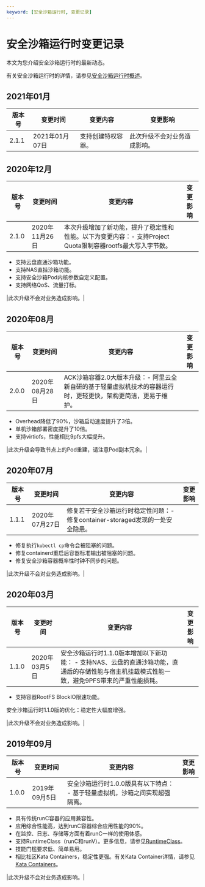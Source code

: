 ```yaml
---
keyword: [安全沙箱运行时, 变更记录]
---
```


# 安全沙箱运行时变更记录

本文为您介绍安全沙箱运行时的最新动态。

有关安全沙箱运行时的详情，请参见[安全沙箱运行时概述](/intl.zh-CN/Kubernetes集群用户指南/安全沙箱管理/安全沙箱概述.md)。

## 2021年01月

|版本号|变更时间|变更内容|变更影响|
|---|----|----|----|
|2.1.1|2021年01月07日|支持创建特权容器。|此次升级不会对业务造成影响。|

## 2020年12月

|版本号|变更时间|变更内容|变更影响|
|---|----|----|----|
|2.1.0|2020年11月26日|本次升级增加了新功能，提升了稳定性和性能。以下为变更内容：-   支持Project Quota限制容器rootfs最大写入字节数。
-   支持云盘直通沙箱功能。
-   支持NAS直挂沙箱功能。
-   支持安全沙箱Pod内核参数自定义配置。
-   支持网络QoS、流量打标。

|此次升级不会对业务造成影响。|

## 2020年08月

|版本号|变更时间|变更内容|变更影响|
|---|----|----|----|
|2.0.0|2020年08月28日|ACK沙箱容器2.0大版本升级：-   阿里云全新自研的基于轻量虚拟机技术的容器运行时，更轻更快，架构更简洁，更易于维护。
-   Overhead降低了90%，沙箱启动速度提升了3倍。
-   单机沙箱部署密度提升了10倍。
-   支持virtiofs，性能相比9pfs大幅提升。

|此次升级会导致节点上的Pod重建，请注意Pod副本冗余。|

## 2020年07月

|版本号|变更时间|变更内容|变更影响|
|---|----|----|----|
|1.1.1|2020年07月27日|修复若干安全沙箱运行时稳定性问题：-   修复container-storaged发现的一处安全隐患。
-   修复执行`kubectl cp`命令会被阻塞的问题。
-   修复containerd重启后容器标准输出被阻塞的问题。
-   修复安全沙箱容器概率性时钟不同步的问题。

|此次升级不会对业务造成影响。|

## 2020年03月

|版本号|变更时间|变更内容|变更影响|
|---|----|----|----|
|1.1.0|2020年03月5日|安全沙箱运行时1.1.0版本增加以下新功能： -   支持NAS、云盘的直通沙箱功能，直通后的存储性能与宿主机挂载模式性能一致，避免9PFS带来的严重性能损耗。
-   支持容器RootFS BlockIO限速功能。

安全沙箱运行时1.1.0版的优化：稳定性大幅度增强。

|此次升级不会对业务造成影响。|

## 2019年09月

|版本号|变更时间|变更内容|变更影响|
|---|----|----|----|
|1.0.0|2019年09月5日|安全沙箱运行时1.0.0版具有以下特点： -   基于轻量虚拟机，沙箱之间实现超强隔离。
-   具有传统runC容器的应用兼容性。
-   应用综合性能高，达到runC容器综合应用性能的90%。
-   在监控、日志、存储等方面有着runC一样的使用体感。
-   支持RuntimeClass（runC和runV）。更多信息，请参见[RuntimeClass](https://kubernetes.io/docs/concepts/containers/runtime-class/)。
-   技能门槛要求低、简单易用。
-   相比社区Kata Containers，稳定性更强。有关Kata Container详情，请参见[Kata Containers](https://katacontainers.io/)。

|此次升级不会对业务造成影响。|

